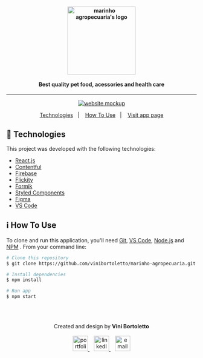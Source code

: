 <h4 align="center">
  <img width="180px" alt="marinho agropecuaria's logo" src="https://i.imgur.com/evMSxUm.png" />
  <br /><br />
  Best quality pet food, acessories and health care
</h4>

<hr />

<p align="center">
  <a href="https://marinho-agropecuaria.netlify.app/">
      <img alt="website mockup" src="https://i.imgur.com/S4tFB1v.png" />    
  </a>
</p>

<p align="center">
  <a href="#rocket-technologies">Technologies</a>&nbsp;&nbsp;&nbsp;|&nbsp;&nbsp;&nbsp;
  <a href="#information_source-how-to-use">How To Use</a>&nbsp;&nbsp;&nbsp;|&nbsp;&nbsp;&nbsp;
  <a href="https://marinho-agropecuaria.netlify.app/">Visit app page</a>
</p>

## :rocket: Technologies

This project was developed with the following technologies:

-  [React.js](https://reactjs.org/)
-  [Contentful](https://contentful.com/)
-  [Firebase](https://firebase.google.com/)
-  [Flickity](https://flickity.metafizzy.co/)
-  [Formik](https://formik.org/)
-  [Styled Components](https://styled-components.com/)
-  [Figma](https://figma.com/)
-  [VS Code](https://code.visualstudio.com/)

## :information_source: How To Use

To clone and run this application, you'll need [Git](https://git-scm.com),  [VS Code](https://code.visualstudio.com/), [Node.js](https://nodejs.org/) and [NPM](https://www.npmjs.com/) . From your command line:

```bash
# Clone this repository
$ git clone https://github.com/vinibortoletto/marinho-agropecuaria.git

# Install dependencies
$ npm install

# Run app
$ npm start

```

<br/><br/>

<p align="center">
  Created and design by <b>Vini Bortoletto</b>
  <br/><br/>
  
  <a href="https://vinibortoletto.github.io/portfolio">
    <img alt="portfolio" height="40px" src="https://i.imgur.com/vy4IHim.png" />
  </a>
  &nbsp;&nbsp;
  <a href="https://www.linkedin.com/in/vinicius-bortoletto/">
    <img alt="linkedIn" height="40px" src="https://iconmonstr.com/wp-content/g/gd/makefg.php?i=../assets/preview/2012/png/iconmonstr-linkedin-5.png&r=0&g=0&b=0" />
  </a>
  &nbsp;&nbsp;
  <a href="mailto:ovinibortoletto@gmail.com?subject=website contact">
    <img alt="email" height="40px" src="https://cdns.iconmonstr.com/wp-content/assets/preview/2012/240/iconmonstr-email-11.png" />
  </a>
</p>
